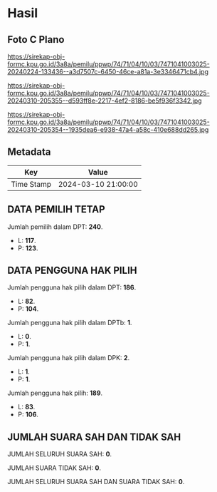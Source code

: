 # Hasil

## Foto C Plano

https://sirekap-obj-formc.kpu.go.id/3a8a/pemilu/ppwp/74/71/04/10/03/7471041003025-20240224-133436--a3d7507c-6450-46ce-a81a-3e3346471cb4.jpg

https://sirekap-obj-formc.kpu.go.id/3a8a/pemilu/ppwp/74/71/04/10/03/7471041003025-20240310-205355--d593ff8e-2217-4ef2-8186-be5f936f3342.jpg

https://sirekap-obj-formc.kpu.go.id/3a8a/pemilu/ppwp/74/71/04/10/03/7471041003025-20240310-205354--1935dea6-e938-47a4-a58c-410e688dd265.jpg


## Metadata

| Key        | Value               |
| ---------- | ------------------- |
| Time Stamp | 2024-03-10 21:00:00 |


## DATA PEMILIH TETAP

Jumlah pemilih dalam DPT: **240**.
 * L: **117**.
 * P: **123**.

## DATA PENGGUNA HAK PILIH

Jumlah pengguna hak pilih dalam DPT: **186**.
 * L: **82**.
 * P: **104**.

Jumlah pengguna hak pilih dalam DPTb: **1**.
 * L: **0**.
 * P: **1**.

Jumlah pengguna hak pilih dalam DPK: **2**.
 * L: **1**.
 * P: **1**.

Jumlah pengguna hak pilih: **189**.
 * L: **83**.
 * P: **106**.

## JUMLAH SUARA SAH DAN TIDAK SAH

JUMLAH SELURUH SUARA SAH: **0**.

JUMLAH SUARA TIDAK SAH: **0**.

JUMLAH SELURUH SUARA SAH DAN SUARA TIDAK SAH: **0**.


